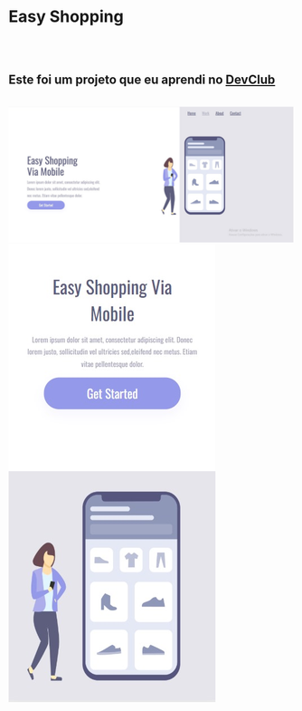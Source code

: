 <h1>Easy Shopping</h1>
<br>
<br>
<h2>Este foi um projeto que eu aprendi no <a href="https://rodolfomori.com.br/devclub">DevClub</a></h2>
<br>
<img src="https://github.com/LucasFerreiradeFreitas/easy-shopping/blob/main/assets/imagem-computador.jpg?raw=true">
<img src="https://github.com/LucasFerreiradeFreitas/easy-shopping/blob/main/assets/imagem-celular.jpg?raw=true">
